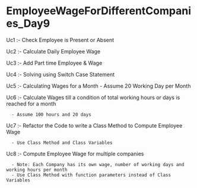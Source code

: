 # EmployeeWageForDifferentCompanies_Day9
Uc1 :- Check Employee is Present or Absent

Uc2 :- Calculate Daily Employee Wage

Uc3 :- Add Part time Employee & Wage

Uc4 :- Solving using Switch Case Statement

Uc5 :- Calculating Wages for a Month
      - Assume 20 Working Day per Month
      
Uc6 :- Calculate Wages till a condition of total working hours or days is reached for a month
  
      - Assume 100 hours and 20 days
      
Uc7 :- Refactor the Code to write a Class Method to Compute Employee Wage

      - Use Class Method and Class Variables
      
Uc8 :- Compute Employee Wage for multiple companies

      - Note: Each Company has its own wage, number of working days and working hours per month
      - Use Class Method with function parameters instead of Class Variables
